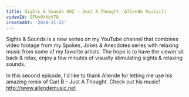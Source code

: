 ```yaml
---
title: Sights & Sounds 002 - Just A Thought (Allende Revisit)
videoId: GFUy0hKbV78
createdAt: '2020-11-22'
---
```


Sights & Sounds is a new series on my YouTube channel that combines video footage from my Spokes, Jokes & Anecdotes series with relaxing music from some of my favorite artists. The hope is to have the viewer sit back & relax, enjoy a few minutes of visually stimulating sights & relaxing sounds.

In this second episode, I'd like to thank Allende for letting me use his amazing remix of Carl B - Just A Thought. Check out his music!
http://www.allendemusic.net